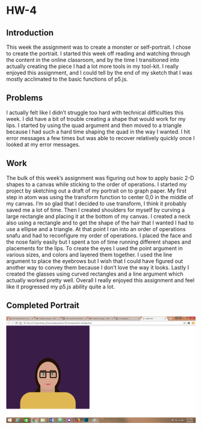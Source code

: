 # HW-4

## Introduction

This week the assignment was to create a monster or self-portrait. I chose to create the portrait. I started this week off reading and watching through the content in the online classroom, and by the time I transitioned into actually creating the piece I had a lot more tools in my tool-kit. I really enjoyed this assignment, and I could tell by the end of my sketch that I was mostly acclimated to the basic functions of
p5.js.

## Problems
I actually felt like I didn’t struggle too hard with technical difficulties this week. I did have a bit of trouble creating a shape that would work for my lips. I started by using the quad argument and then moved to a triangle because I had such a hard time shaping the quad in the way I wanted. I hit error messages a few times but was able to recover relatively quickly once I looked at my error messages.

## Work
The bulk of this week’s assignment was figuring out how to apply basic 2-D shapes to a canvas while sticking to the order of operations. I started my project by sketching out a draft of my portrait on to graph paper. My first step in atom was using the transform function to center 0,0 in the middle of my canvas. I’m so glad that I decided to use transform, I think it probably saved me a lot of time. Then I created shoulders for myself by curving a large rectangle and placing it at the bottom of my canvas. I created a neck also using a rectangle and to get the shape of the hair that I wanted I had to use a ellipse and a triangle. At that point I ran into an order of operations snafu and had to reconfigure my order of operations. I placed the face and the nose fairly easily but I spent a ton of time running different shapes and placements for the lips. To create the eyes I used the point argument in various sizes, and colors and layered them together. I used the line argument to place the eyebrows but I wish that I could have figured out another way to convey them because I don’t love the way it looks. Lastly I created the glasses using curved rectangles and a line argument which actually worked pretty well. Overall I really enjoyed this assignment and feel like it progressed my p5.js ability quite a lot.

## Completed Portrait
![Image of my portrait](hw-4/sphw-4.png)
